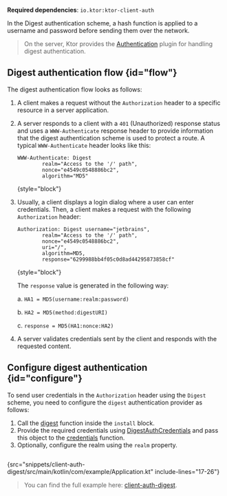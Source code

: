 [//]: # (title: Digest authentication in Ktor Client)

<tldr>
<p>
<b>Required dependencies</b>: <code>io.ktor:ktor-client-auth</code>
</p>
<var name="example_name" value="client-auth-digest"/>
<include from="lib.topic" element-id="download_example"/>
</tldr>

In the Digest authentication scheme, a hash function is applied to a username and password before sending them over the
network.

> On the server, Ktor provides the [Authentication](server-digest-auth.md) plugin for handling digest authentication.

## Digest authentication flow {id="flow"}

The digest authentication flow looks as follows:

1. A client makes a request without the `Authorization` header to a specific resource in a server application.
2. A server responds to a client with a `401` (Unauthorized) response status and uses a `WWW-Authenticate` response header to provide information that the digest authentication scheme is used to protect a route. A typical `WWW-Authenticate` header looks like this:

   ```
   WWW-Authenticate: Digest
           realm="Access to the '/' path",
           nonce="e4549c0548886bc2",
           algorithm="MD5"
   ```
   {style="block"}

3. Usually, a client displays a login dialog where a user can enter credentials. Then, a client makes a request with the following `Authorization` header:

   ```
   Authorization: Digest username="jetbrains",
           realm="Access to the '/' path",
           nonce="e4549c0548886bc2",
           uri="/",
           algorithm=MD5,
           response="6299988bb4f05c0d8ad44295873858cf"
   ```
   {style="block"}

   The `response` value is generated in the following way:

   a. `HA1 = MD5(username:realm:password)`

   b. `HA2 = MD5(method:digestURI)`

   c. `response = MD5(HA1:nonce:HA2)`

4. A server validates credentials sent by the client and responds with the requested content.


## Configure digest authentication {id="configure"}

To send user credentials in the `Authorization` header using the `Digest` scheme, you need to configure the `digest` authentication provider as follows:

1. Call the [digest](https://api.ktor.io/ktor-client-auth/io.ktor.client.plugins.auth.providers/digest.html) function inside the `install` block.
2. Provide the required credentials using [DigestAuthCredentials](https://api.ktor.io/ktor-client-auth/io.ktor.client.plugins.auth.providers/-digest-auth-credentials/index.html) and pass this object to the [credentials](https://api.ktor.io/ktor-client-auth/io.ktor.client.plugins.auth.providers/-digest-auth-config/credentials.html) function.
3. Optionally, configure the realm using the `realm` property.


```kotlin
```
{src="snippets/client-auth-digest/src/main/kotlin/com/example/Application.kt" include-lines="17-26"}

> You can find the full example here: [client-auth-digest](https://github.com/ktorio/ktor-documentation/tree/%ktor_version%/codeSnippets/snippets/client-auth-digest).